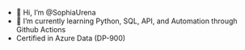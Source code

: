 - 👋 Hi, I’m @SophiaUrena
- 🌱 I’m currently learning Python, SQL, API, and Automation through Github Actions
- Certified in Azure Data (DP-900)

<!---
SophiaUrena/SophiaUrena is a ✨ special ✨ repository because its `README.md` (this file) appears on your GitHub profile.
You can click the Preview link to take a look at your changes.
--->
